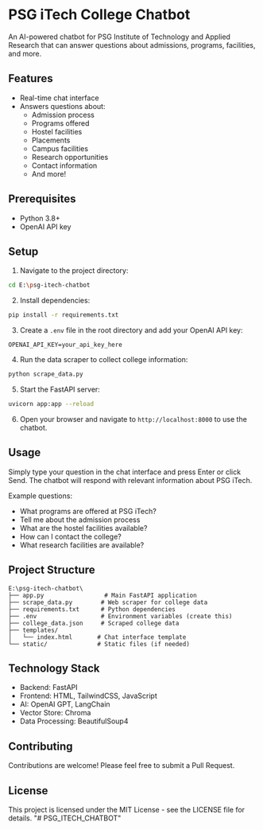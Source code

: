 # PSG iTech College Chatbot

An AI-powered chatbot for PSG Institute of Technology and Applied Research that can answer questions about admissions, programs, facilities, and more.

## Features

- Real-time chat interface
- Answers questions about:
  - Admission process
  - Programs offered
  - Hostel facilities
  - Placements
  - Campus facilities
  - Research opportunities
  - Contact information
  - And more!

## Prerequisites

- Python 3.8+
- OpenAI API key

## Setup

1. Navigate to the project directory:
```bash
cd E:\psg-itech-chatbot
```

2. Install dependencies:
```bash
pip install -r requirements.txt
```

3. Create a `.env` file in the root directory and add your OpenAI API key:
```
OPENAI_API_KEY=your_api_key_here
```

4. Run the data scraper to collect college information:
```bash
python scrape_data.py
```

5. Start the FastAPI server:
```bash
uvicorn app:app --reload
```

6. Open your browser and navigate to `http://localhost:8000` to use the chatbot.

## Usage

Simply type your question in the chat interface and press Enter or click Send. The chatbot will respond with relevant information about PSG iTech.

Example questions:
- What programs are offered at PSG iTech?
- Tell me about the admission process
- What are the hostel facilities available?
- How can I contact the college?
- What research facilities are available?

## Project Structure

```
E:\psg-itech-chatbot\
├── app.py                 # Main FastAPI application
├── scrape_data.py        # Web scraper for college data
├── requirements.txt      # Python dependencies
├── .env                  # Environment variables (create this)
├── college_data.json     # Scraped college data
├── templates/
│   └── index.html       # Chat interface template
└── static/              # Static files (if needed)
```

## Technology Stack

- Backend: FastAPI
- Frontend: HTML, TailwindCSS, JavaScript
- AI: OpenAI GPT, LangChain
- Vector Store: Chroma
- Data Processing: BeautifulSoup4

## Contributing

Contributions are welcome! Please feel free to submit a Pull Request.

## License

This project is licensed under the MIT License - see the LICENSE file for details. "# PSG_ITECH_CHATBOT" 

